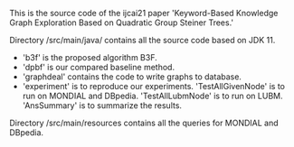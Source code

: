 This is the source code of the ijcai21 paper 'Keyword-Based Knowledge Graph Exploration Based on Quadratic Group Steiner Trees.' 



Directory /src/main/java/ contains all the source code based on JDK 11.

- 'b3f' is the proposed algorithm B3F.
- 'dpbf' is our compared baseline method.
- 'graphdeal' contains the code to write graphs to database. 
- 'experiment' is to reproduce our experiments. 'TestAllGivenNode' is to run on MONDIAL and DBpedia. 'TestAllLubmNode' is to run on LUBM. 'AnsSummary' is to summarize the results.



Directory /src/main/resources contains all the queries for MONDIAL and DBpedia.